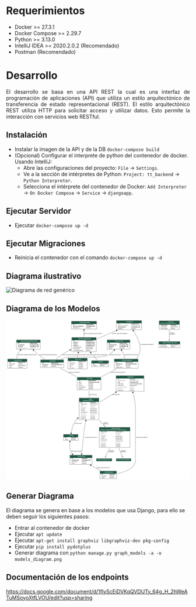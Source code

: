 # Requerimientos
- Docker >= 27.3.1
- Docker Compose >= 2.29.7
- Python >= 3.13.0
- IntelliJ IDEA >= 2020.2.0.2 (Recomendado)
- Postman (Recomendado)

# Desarrollo
<p align="justify">
El desarrollo se basa en una API REST la cual es una interfaz de programación de aplicaciones (API) 
que utiliza un estilo arquitectónico de transferencia de estado representacional (REST). 
El estilo arquitectónico REST utiliza HTTP para solicitar acceso y utilizar datos. Esto permite la interacción con servicios web RESTful.
</p>

## Instalación
- Instalar la imagen de la API y de la DB `docker-compose build`
- (Opcional) Configurar el interprete de python del contenedor de docker. Usando IntelliJ:
  - Abre las configuraciones del proyecto: `File` → `Settings`.
  - Ve a la sección de intérpretes de Python: `Project: tt_backend` → `Python Interpreter`.
  - Selecciona el intérprete del contenedor de Docker: `Add Interpreter` → `On Docker Compose` → `Service` → `djangoapp`.


## Ejecutar Servidor
- Ejecutar `docker-compose up -d`

## Ejecutar Migraciones
- Reinicia el contenedor con el comando `docker-compose up -d`

## Diagrama ilustrativo
![Diagrama de red genérico](https://github.com/user-attachments/assets/3d5095b3-e9dc-41e0-8fcd-7c777b911145)

## Diagrama de los Modelos
![Diagrama_modelos](djangoapp/resources/models_diagram.png)

## Generar Diagrama
El diagrama se genera en base a los modelos que usa Django, para ello se deben seguir los siguientes pasos:
- Entrar al contenedor de docker
- Ejecutar `apt update`
- Ejecutar `apt-get install graphviz libgraphviz-dev pkg-config`
- Ejecutar `pip install pydotplus`
- Generar diagrama con `python manage.py graph_models -a -o models_diagram.png`

## Documentación de los endpoints
https://docs.google.com/document/d/1flyScEiDVKqQVDUTy_64g_H_2hWeATuMSoyoXtfLVOU/edit?usp=sharing
